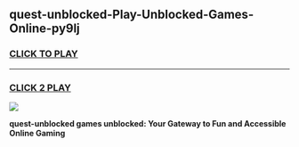 
## quest-unblocked-Play-Unblocked-Games-Online-py9lj
<h3>
<a href="https://premium76.site?title=quest-unblocked&ref=25A">CLICK TO PLAY</a></h3>
<hr>

<h3>
<a href="https://premium76.site?title=quest-unblocked&ref=25A">CLICK 2 PLAY</a>
  
</h3>

<a href="https://premium76.site?title=quest-unblocked&ref=25A"><img src="https://clearcache.store/games.png"></a>


**quest-unblocked games unblocked: Your Gateway to Fun and Accessible Online Gaming**
